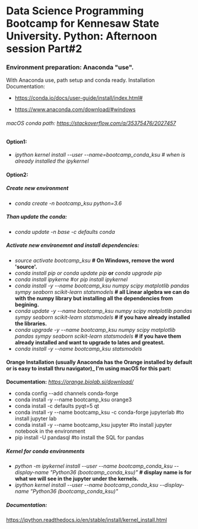 # Data Science Programming Bootcamp for Kennesaw State University. Python: Afternoon session Part#2

### Environment preparation: Anaconda "use".
With Anaconda use, path setup and conda ready.
Installation Documentation:

* https://conda.io/docs/user-guide/install/index.html#

* https://www.anaconda.com/download/#windows

###### macOS conda path: _https://stackoverflow.com/a/35375476/2027457_


#### Option1:

* _ipython kernel install --user --name=bootcamp_conda_ksu # when is already installed the ipykernel_

#### Option2:


##### Create new environment
* _conda create -n bootcamp_ksu python=3.6_

##### Than update the conda:
* _conda update -n base -c defaults conda_

##### Activate new environemnt and install dependencies:
* _source activate bootcamp_ksu_  **# On Windows, remove the word 'source'.**
* _conda install pip or conda update pip_ **or** _conda upgrade pip_
* _conda install ipykerne_ #or _pip install ipykernel_
* _conda install -y --name bootcamp_ksu numpy scipy matplotlib pandas sympy seaborn scikit-learn statsmodels_ **# all Linear algebra we can do with the numpy library but installing all the dependencies from begining.**
* _conda update -y --name bootcamp_ksu numpy scipy matplotlib pandas sympy seaborn scikit-learn statsmodels_ **# if you have already installed the libraries.**
* _conda upgrade -y --name bootcamp_ksu numpy scipy matplotlib pandas sympy seaborn scikit-learn statsmodels_ **# if you have them already installed and want to upgrade to lates and greatest.**
* _conda install -y --name bootcamp_ksu statsmodels_

#### Orange Installation (usually Anaconda has the Orange installed by default or is easy to install thru navigator)_ I'm using macOS for this part:
**Documentation:** _https://orange.biolab.si/download/_
* conda config --add channels conda-forge
* conda install -y --name bootcamp_ksu orange3
* conda install -c defaults pyqt=5 qt
* conda install -y --name bootcamp_ksu -c conda-forge jupyterlab #to install jupyter lab
* conda install -y --name bootcamp_ksu jupyter #to install jupyter notebook in the environment
* pip install -U pandasql #to install the SQL for pandas

##### Kernel for conda environments
* _python -m ipykernel install --user --name bootcamp_conda_ksu --display-name "Python36 (bootcamp_conda_ksu)"_ **# display name is for what we will see in the jupyter under the kernels.**
* _ipython kernel  install --user --name bootcamp_conda_ksu --display-name "Python36 (bootcamp_conda_ksu)"_

##### Documentation:
https://ipython.readthedocs.io/en/stable/install/kernel_install.html


